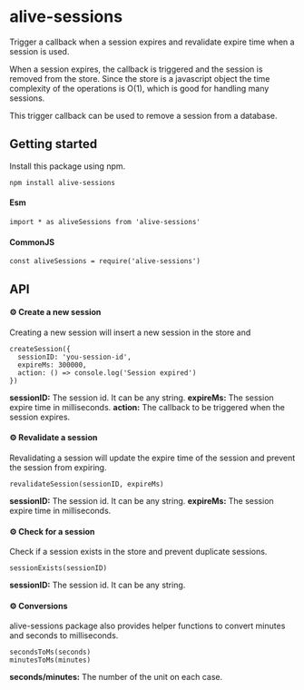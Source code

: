 # alive-sessions
Trigger a callback when a session expires and revalidate expire time when a session is used.

When a session expires, the callback is triggered and the session is removed from the store. Since the store is a javascript object the time complexity of the operations is O(1), which is good for handling many sessions. 

This trigger callback can be used to remove a session from a database.

## Getting started
Install this package using npm.
```
npm install alive-sessions
```

#### Esm
```
import * as aliveSessions from 'alive-sessions'
```

#### CommonJS
```
const aliveSessions = require('alive-sessions')
```

## API

#### ⚙️ Create a new session 
Creating a new session will insert a new session in the store and 

```
createSession({
  sessionID: 'you-session-id', 
  expireMs: 300000, 
  action: () => console.log('Session expired')
})
```
**sessionID:** The session id. It can be any string.
**expireMs:** The session expire time in milliseconds.
**action:** The callback to be triggered when the session expires.

#### ⚙️ Revalidate a session
Revalidating a session will update the expire time of the session and prevent the session from expiring.

```
revalidateSession(sessionID, expireMs)
```
**sessionID:** The session id. It can be any string.
**expireMs:** The session expire time in milliseconds.

#### ⚙️ Check for a session  
Check if a session exists in the store and prevent duplicate sessions. 

```
sessionExists(sessionID)
```
**sessionID:** The session id. It can be any string.

#### ⚙️ Conversions
alive-sessions package also provides helper functions to convert minutes and seconds to milliseconds.

```
secondsToMs(seconds)
minutesToMs(minutes)
```
**seconds/minutes:** The number of the unit on each case.
